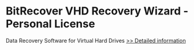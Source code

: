 # BitRecover VHD Recovery Wizard - Personal License
Data Recovery Software for Virtual Hard Drives
[>> Detailed information](https://secure.shareit.com/shareit/product.html?productid=300798748&affiliateid=200057808)
